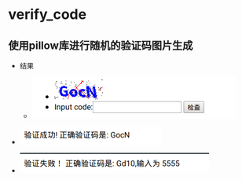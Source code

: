 # verify_code

## 使用pillow库进行随机的验证码图片生成

  - 结果
    - ![](result_1.png)

   -  ![](result_2.png)

   -  ![](result_3.png)
